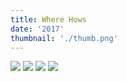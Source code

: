 ```yaml
---
title: Where Hows
date: '2017'
thumbnail: './thumb.png'
---
```


![](01.png)
![](02.png)
![](03.png)
![](04.png)

